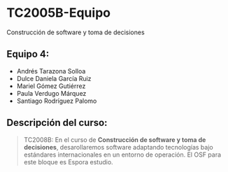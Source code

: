 # TC2005B-Equipo
Construcción de software y toma de decisiones

## Equipo 4:
- Andrés Tarazona Solloa
- Dulce Daniela García Ruiz
- Mariel Gómez Gutiérrez
- Paula Verdugo Márquez
- Santiago Rodríguez Palomo

## Descripción del curso:

>TC2008B: En el curso de **Construcción de software y toma de decisiones**, desarollaremos software adaptando tecnologías bajo estándares internacionales en un entorno de operación. El OSF para este bloque es Espora estudio.
